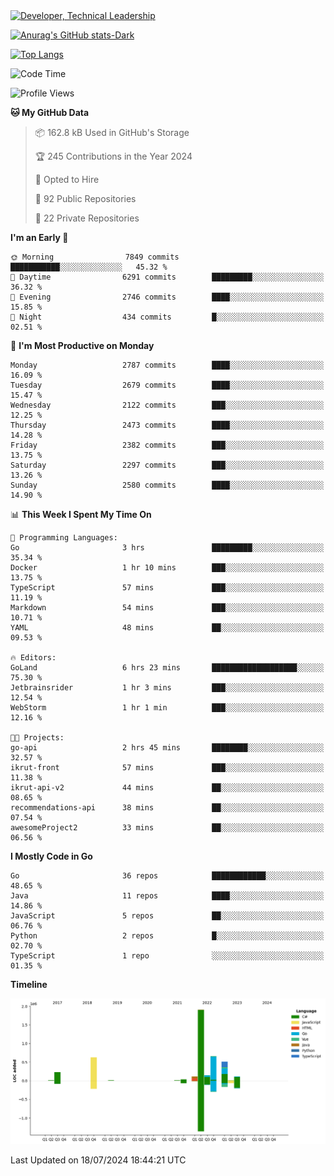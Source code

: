 <div>
  <a href="https://www.linkedin.com/in/arielpineiro/" target="_blank" rel="nofollow noopener noreferrer">
    <img src="https://img.shields.io/badge/-LinkedIn-%230077B5?style=for-the-badge&logo=linkedin&logoColor=white" alt="Developer, Technical Leadership" title="Ariel Piñeiro">
  </a>
</div>

[![Anurag's GitHub stats-Dark](https://github-readme-stats.vercel.app/api?username=arielsrv&show_icons=true&theme=dark#gh-dark-mode-only)](https://github.com/anuraghazra/github-readme-stats#gh-dark-mode-only)

[![Top Langs](https://github-readme-stats.vercel.app/api/top-langs/?username=arielsrv&layout=compact&langs_count=10&theme=dark#gh-dark-mode-only)](https://github.com/anuraghazra/github-readme-stats&theme=dark#gh-dark-mode-only)

<!--START_SECTION:waka-->
![Code Time](http://img.shields.io/badge/Code%20Time-1%2C020%20hrs%2010%20mins-blue)

![Profile Views](http://img.shields.io/badge/Profile%20Views-1-blue)

**🐱 My GitHub Data** 

> 📦 162.8 kB Used in GitHub's Storage 
 > 
> 🏆 245 Contributions in the Year 2024
 > 
> 💼 Opted to Hire
 > 
> 📜 92 Public Repositories 
 > 
> 🔑 22 Private Repositories 
 > 
**I'm an Early 🐤** 

```text
🌞 Morning                7849 commits        ███████████░░░░░░░░░░░░░░   45.32 % 
🌆 Daytime                6291 commits        █████████░░░░░░░░░░░░░░░░   36.32 % 
🌃 Evening                2746 commits        ████░░░░░░░░░░░░░░░░░░░░░   15.85 % 
🌙 Night                  434 commits         █░░░░░░░░░░░░░░░░░░░░░░░░   02.51 % 
```
📅 **I'm Most Productive on Monday** 

```text
Monday                   2787 commits        ████░░░░░░░░░░░░░░░░░░░░░   16.09 % 
Tuesday                  2679 commits        ████░░░░░░░░░░░░░░░░░░░░░   15.47 % 
Wednesday                2122 commits        ███░░░░░░░░░░░░░░░░░░░░░░   12.25 % 
Thursday                 2473 commits        ████░░░░░░░░░░░░░░░░░░░░░   14.28 % 
Friday                   2382 commits        ███░░░░░░░░░░░░░░░░░░░░░░   13.75 % 
Saturday                 2297 commits        ███░░░░░░░░░░░░░░░░░░░░░░   13.26 % 
Sunday                   2580 commits        ████░░░░░░░░░░░░░░░░░░░░░   14.90 % 
```


📊 **This Week I Spent My Time On** 

```text
💬 Programming Languages: 
Go                       3 hrs               █████████░░░░░░░░░░░░░░░░   35.34 % 
Docker                   1 hr 10 mins        ███░░░░░░░░░░░░░░░░░░░░░░   13.75 % 
TypeScript               57 mins             ███░░░░░░░░░░░░░░░░░░░░░░   11.19 % 
Markdown                 54 mins             ███░░░░░░░░░░░░░░░░░░░░░░   10.71 % 
YAML                     48 mins             ██░░░░░░░░░░░░░░░░░░░░░░░   09.53 % 

🔥 Editors: 
GoLand                   6 hrs 23 mins       ███████████████████░░░░░░   75.30 % 
Jetbrainsrider           1 hr 3 mins         ███░░░░░░░░░░░░░░░░░░░░░░   12.54 % 
WebStorm                 1 hr 1 min          ███░░░░░░░░░░░░░░░░░░░░░░   12.16 % 

🐱‍💻 Projects: 
go-api                   2 hrs 45 mins       ████████░░░░░░░░░░░░░░░░░   32.57 % 
ikrut-front              57 mins             ███░░░░░░░░░░░░░░░░░░░░░░   11.38 % 
ikrut-api-v2             44 mins             ██░░░░░░░░░░░░░░░░░░░░░░░   08.65 % 
recommendations-api      38 mins             ██░░░░░░░░░░░░░░░░░░░░░░░   07.54 % 
awesomeProject2          33 mins             ██░░░░░░░░░░░░░░░░░░░░░░░   06.56 % 
```

**I Mostly Code in Go** 

```text
Go                       36 repos            ████████████░░░░░░░░░░░░░   48.65 % 
Java                     11 repos            ████░░░░░░░░░░░░░░░░░░░░░   14.86 % 
JavaScript               5 repos             ██░░░░░░░░░░░░░░░░░░░░░░░   06.76 % 
Python                   2 repos             █░░░░░░░░░░░░░░░░░░░░░░░░   02.70 % 
TypeScript               1 repo              ░░░░░░░░░░░░░░░░░░░░░░░░░   01.35 % 
```



**Timeline**

![Lines of Code chart](https://raw.githubusercontent.com/arielsrv/arielsrv/main/assets/bar_graph.png)


 Last Updated on 18/07/2024 18:44:21 UTC
<!--END_SECTION:waka-->
